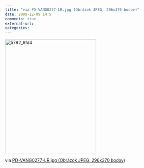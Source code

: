 ```yaml
---
title: "via PD-VANG0277-LR.jpg (Obrázok JPEG, 296x370 bodov)"
date: 2009-12-09 14:9
comments: true
external-url:
categories:
---
```

[<img src="http://0.asset.soup.io/asset/0579/5792_8fd4.jpeg" width="296" height="370" alt="5792_8fd4" />][1]

via [PD-VANG0277-LR.jpg (Obrázok JPEG, 296x370 bodov)][2]

  [1]: http://vangogh.artgroup.com/EN/images/productimages/Default/PD-VANG0277-LR.jpg
  [2]: http://vangogh.artgroup.com/EN/images/productimages/Default/PD-VANG0277-LR.jpg
